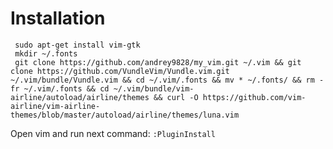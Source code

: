# Installation
     sudo apt-get install vim-gtk
     mkdir ~/.fonts
     git clone https://github.com/andrey9828/my_vim.git ~/.vim && git clone https://github.com/VundleVim/Vundle.vim.git ~/.vim/bundle/Vundle.vim && cd ~/.vim/.fonts && mv * ~/.fonts/ && rm -fr ~/.vim/.fonts && cd ~/.vim/bundle/vim-airline/autoload/airline/themes && curl -O https://github.com/vim-airline/vim-airline-themes/blob/master/autoload/airline/themes/luna.vim
Open vim and run next command: `:PluginInstall`
